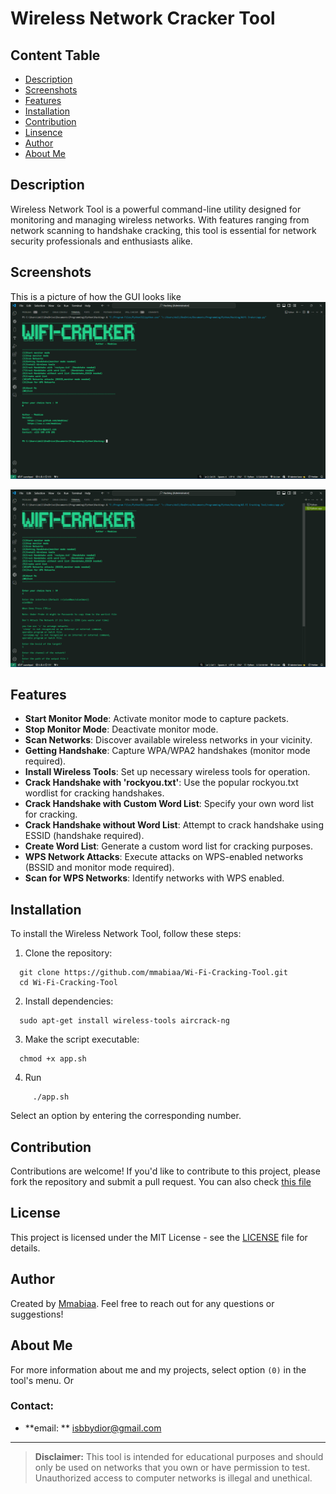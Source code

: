 
# Wireless Network Cracker Tool

## Content Table
- [Description](#description)
- [Screenshots](#screenshots)
- [Features](#features)
- [Installation](#installation)
- [Contribution](#contribution)
- [Linsence](#linsence)
- [Author](#author)
- [About Me](#about)




## Description

Wireless Network Tool is a powerful command-line utility designed for monitoring and managing wireless networks. With features ranging from network scanning to handshake cracking, this tool is essential for network security professionals and enthusiasts alike.
## Screenshots
This is a picture of how the GUI looks like
![view](https://github.com/Mmabiaa/Wi-Fi-Cracking-Tool/blob/main/screenshots/Screenshot%20(22).png)


![view](https://github.com/Mmabiaa/Wi-Fi-Cracking-Tool/blob/main/screenshots/Screenshot%20(23).png)

## Features

- **Start Monitor Mode**: Activate monitor mode to capture packets.
- **Stop Monitor Mode**: Deactivate monitor mode.
- **Scan Networks**: Discover available wireless networks in your vicinity.
- **Getting Handshake**: Capture WPA/WPA2 handshakes (monitor mode required).
- **Install Wireless Tools**: Set up necessary wireless tools for operation.
- **Crack Handshake with 'rockyou.txt'**: Use the popular rockyou.txt wordlist for cracking handshakes.
- **Crack Handshake with Custom Word List**: Specify your own word list for cracking.
- **Crack Handshake without Word List**: Attempt to crack handshake using ESSID (handshake required).
- **Create Word List**: Generate a custom word list for cracking purposes.
- **WPS Network Attacks**: Execute attacks on WPS-enabled networks (BSSID and monitor mode required).
- **Scan for WPS Networks**: Identify networks with WPS enabled.

## Installation

To install the Wireless Network Tool, follow these steps:

1. Clone the repository:
```
  git clone https://github.com/mmabiaa/Wi-Fi-Cracking-Tool.git
  cd Wi-Fi-Cracking-Tool
```

2. Install dependencies:
```
  sudo apt-get install wireless-tools aircrack-ng
```

3. Make the script executable:
```
  chmod +x app.sh
```
4. Run
```
     ./app.sh
```


Select an option by entering the corresponding number.

## Contribution

Contributions are welcome! If you'd like to contribute to this project, please fork the repository and submit a pull request.
You can also check [this file](https://github.com/Mmabiaa/Wi-Fi-Cracking-Tool/blob/main/CONTRIBUTION.md)

## License

This project is licensed under the MIT License - see the [LICENSE](LICENSE) file for details.

## Author

Created by [Mmabiaa](https://github.com/mmabiaa). Feel free to reach out for any questions or suggestions!

## About Me

For more information about me and my projects, select option `(0)` in the tool's menu.
Or
### Contact:
- **email: ** isbbydior@gmail.com

---

> **Disclaimer:** This tool is intended for educational purposes and should only be used on networks that you own or have permission to test. Unauthorized access to computer networks is illegal and unethical.

